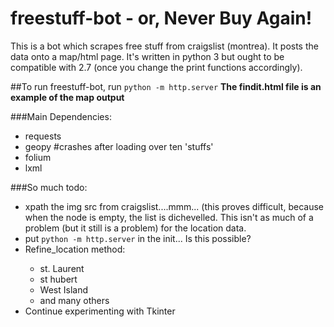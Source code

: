 # freestuff-bot - or, Never Buy Again!
This is a bot which scrapes free stuff from craigslist (montrea). It posts the data onto a map/html page. It's written in python 3 but ought to be compatible with 2.7 (once you change the print functions accordingly).

##To run freestuff-bot, run <code>python -m http.server</code>
<b>The findit.html file is an example of the map output</b>

###Main Dependencies:
<ul>
<li>requests</li>
<li>geopy #crashes after loading over ten 'stuffs'</li>
<li>folium</li>
<li>lxml</li>
</ul>

###So much todo:
<ul>
  <li>xpath the img src from craigslist....mmm... (this proves difficult, because when the node is empty, the list is dichevelled. This isn't as much of a problem (but it still is a problem) for the location data.</li>
  <li>put <code>python -m http.server</code> in the init... Is this possible?</li>
  <li>Refine_location method:</li>
    <ul>
      <li>st. Laurent</li>
      <li>st hubert</li>
      <li>West Island</li>
      <li>and many others</li>
    </ul>
  <li>Continue experimenting with Tkinter</li>
</ul>

